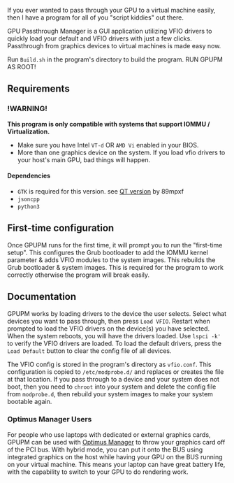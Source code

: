 
If you ever wanted to pass through your GPU to a virtual machine easily, then I have a program for all of you "script kiddies" out there.

GPU Passthrough Manager is a GUI application utilizing VFIO drivers to quickly load your default and VFIO drivers with just a few clicks. Passthrough from graphics devices to virtual machines is made easy now.

Run `Build.sh` in the program's directory to build the program. RUN GPUPM AS ROOT!
## Requirements
### !WARNING!
**This program is only compatible with systems that support IOMMU / Virtualization.**
- Make sure you have Intel `VT-d` OR `AMD Vi` enabled in your BIOS.
- More than one graphics device on the system. If you load vfio drivers to your host's main GPU, bad things will happen.

#### Dependencies
- `GTK` is required for this version. see [QT version](https://github.com/89mpxf/GPU-Passthrough-Manager-Python) by 89mpxf
- `jsoncpp`
- `python3`

## First-time configuration
Once GPUPM runs for the first time, it will prompt you to run the "first-time setup". This configures the Grub bootloader to add the IOMMU kernel parameter & adds VFIO modules to the system images. This rebuilds the Grub bootloader & system images. This is required for the program to work correctly otherwise the program will break easily.

## Documentation
GPUPM works by loading drivers to the device the user selects. Select what devices you want to pass through, then press `Load VFIO`. Restart when prompted to load the VFIO drivers on the device(s) you have selected. When the system reboots, you will have the drivers loaded. Use `lspci -k'` to verify the VFIO drivers are loaded. To load the default drivers, press the `Load Default` button to clear the config file of all devices.

The VFIO config is stored in the program's directory as `vfio.conf`. This configuration is copied to `/etc/modprobe.d/` and replaces or creates the file at that location. If you pass through to a device and your system does not boot, then you need to `chroot` into your system and delete the config file from `modprobe.d`, then rebuild your system images to make your system bootable again.

### Optimus Manager Users
For people who use laptops with dedicated or external graphics cards, GPUPM can be used with [Optimus Manager](https://github.com/Askannz/optimus-manager) to throw your graphics card off of the PCI bus. With hybrid mode, you can put it onto the BUS using integrated graphics on the host while having your GPU on the BUS running on your virtual machine. This means your laptop can have great battery life, with the capability to switch to your GPU to do rendering work.


